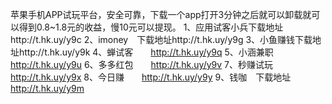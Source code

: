 苹果手机APP试玩平台，安全可靠，下载一个app打开3分钟之后就可以卸载就可以得到0.8~1.8元的收益，慢10元可以提现。
1、应用试客小兵下载地址http://t.hk.uy/y9c
2、imoney　下载地址http://t.hk.uy/y9g
3、小鱼赚钱下载地址http://t.hk.uy/y9k
4、蝉试客　　http://t.hk.uy/y9q
5、小涵兼职　http://t.hk.uy/y9u
6、多多红包　　http://t.hk.uy/y9v
7、秒赚试玩　http://t.hk.uy/y9x
8、今日赚　　http://t.hk.uy/y9y
9、钱咖　下载地址　http://t.hk.uy/y9m
